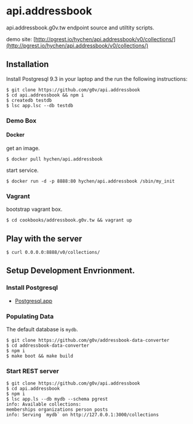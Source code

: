 # api.addressbook

api.addressbook.g0v.tw endpoint source and utiltity scripts.

demo site: [http://pgrest.io/hychen/api.addressbook/v0/collections/](http://pgrest.io/hychen/api.addressbook/v0/collections/)

## Installation 

Install Postgresql 9.3 in your laptop and the run the following instructions:

```
$ git clone https://github.com/g0v/api.addressbook
$ cd api.addressbook && npm i
$ createdb testdb
$ lsc app.lsc --db testdb
```

### Demo Box

#### Docker

get an image.

```
$ docker pull hychen/api.addressbook
```

start service.

```
$ docker run -d -p 8888:80 hychen/api.addressbook /sbin/my_init
```

### Vagrant

bootstrap vagrant box.

```
$ cd cookbooks/addressbook.g0v.tw && vagrant up
```

## Play with the server

```
$ curl 0.0.0.0:8888/v0/collections/
```


## Setup Development Envrionment.

### Install Postgresql 

- [Postgresql.app](http://postgresapp.com)

### Populating Data

The default database is `mydb`.

```
$ git clone https://github.com/g0v/addressbook-data-converter
$ cd addressbook-data-converter
$ npm i 
$ make boot && make build
```

### Start REST server

```
$ git clone https://github.com/g0v/api.addressbook
$ cd api.addressbook
$ npm i
$ lsc app.ls --db mydb --schema pgrest
info: Available collections:
memberships organizations person posts
info: Serving `mydb` on http://127.0.0.1:3000/collections
```

